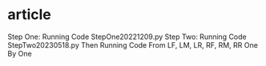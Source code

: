 # article
Step One: Running Code StepOne20221209.py
Step Two: Running Code StepTwo20230518.py
Then Running Code From LF, LM, LR, RF, RM, RR One By One
